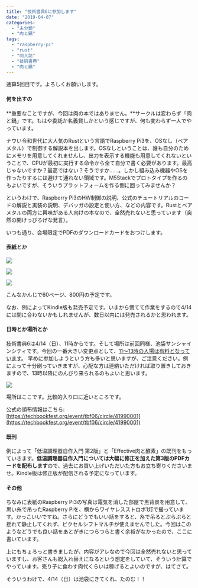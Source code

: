 ```yaml
---
title: "技術書典6に参加します"
date: "2019-04-07"
categories: 
  - "未分類"
  - "肉と鍋"
tags: 
  - "raspberry-pi"
  - "rust"
  - "同人誌"
  - "技術書典"
  - "肉と鍋"
---
```


通算5回目です。よろしくお願いします。

#### 何を出すの

**重要なことですが、今回は肉の本ではありません。**サークルは変わらず「肉と鍋」です。もはや委託か名義貸しかという感じですが、何も変わらず一人でやっています。

ナウい令和世代に大人気のRustという言語でRaspberry Pi3を、OSなし（ベアメタル）で制御する解説本を出します。OSなしということは、誰も自分のためにメモリを用意してくれませんし、出力を表示する機能も用意してくれないということで、CPUが最初に実行する命令から全て自分で書く必要があります。最高じゃないですか？最高ではない？そうですか……。しかし組み込み機器やOSを作ったりするには避けて通れない領域です。M5Stackでプロトタイプを作るのもよいですが、そういうプラットフォームを作る側に回ってみませんか？

というわけで、Raspberry Pi3のHW制御の説明、公式のチュートリアルのコードの解説と実装の説明、デバッガの設定と使い方、などの内容です。Rustとベアメタルの両方に興味がある人向けの本なので、全然売れないと思っています（突然の開けっぴろげな発言）。

いつも通り、会場限定でPDFのダウンロードカードをおつけします。

#### 表紙とか

[![](https://blog.naotaco.com/wp-content/uploads/2019/04/cover_0.5-1-212x300.jpg)](https://blog.naotaco.com/wp-content/uploads/2019/04/cover_0.5-1.jpg)

[![](https://blog.naotaco.com/wp-content/uploads/2019/04/toc01-1-267x300.png)](https://blog.naotaco.com/wp-content/uploads/2019/04/toc01-1.png)

[![](https://blog.naotaco.com/wp-content/uploads/2019/04/toc02-268x300.png)](https://blog.naotaco.com/wp-content/uploads/2019/04/toc02.png)

こんなかんじで60ページ、800円の予定です。

なお、例によってKindle版も発売予定です。いまから慌てて作業をするので4/14には間に合わないかもしれませんが、数日以内には発売されるかと思われます。  

#### 日時とか場所とか

技術書典6は4/14（日）、11時からです。そして場所は前回同様、池袋サンシャインシティです。今回の一番大きい変更点として、[11～13時の入場は有料となっています](https://blog.techbookfest.org/2019/03/25/admission-ticket/)。 早めに参加しようという方も多いと思いますが、ご注意ください。例によって十分刷っていきますが、心配な方は連絡いただければ取り置きしておきますので、13時以降にのんびり来られるのもよいと思います。

![](https://blog.naotaco.com/wp-content/uploads/2019/04/map-720x277.png)

場所はここです。比較的入り口に近いところです。

公式の頒布情報はこちら: [https://techbookfest.org/event/tbf06/circle/41990001](https://techbookfest.org/event/tbf06/circle/41990001)  

#### 既刊

例によって「低温調理器自作入門 第2版」と「Effective肉と酵素」の既刊をもっていきます。**低温調理器自作入門については大幅に修正を加えた第3版のPDFカードを配布します**ので、過去にお買い上げいただいた方もお立ち寄りくださいませ。Kindle版は修正版が配信される予定になっています。

#### その他

ちなみに表紙のRaspberry Pi3の写真は電気を消した部屋で黒背景を用意して、黒い糸で吊ったRaspberry Piを、横からワイヤレスストロボ1灯で撮っています。かっこいいですね。さらにどうでもいい話をすると、糸で吊るとぷらぷらと揺れて静止してくれず、ピクセルシフトマルチが使えませんでした。今回はこのようなどうでも良い話をあとがきにつらつらと書く余裕がなかったので、ここに書いています。

上にもちょろっと書きましたが、内容がアレなので今回は全然売れないと思っていますし、お客さんも総入れ替えになるという想定をしていて、そういう計算でやっています。売り子に食わす肉代くらいは稼げるとよいのですが、はてさて。

そういうわけで、4/14（日）は池袋にきてくれ、たのむ！！
